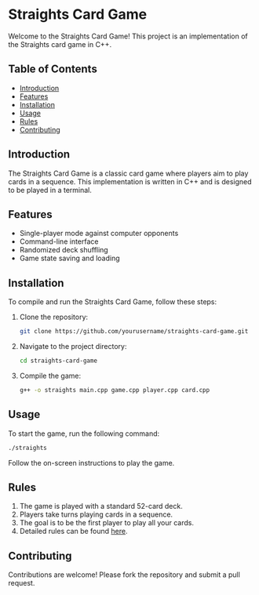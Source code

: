 # Straights Card Game

Welcome to the Straights Card Game! This project is an implementation of the Straights card game in C++.

## Table of Contents
- [Introduction](#introduction)
- [Features](#features)
- [Installation](#installation)
- [Usage](#usage)
- [Rules](#rules)
- [Contributing](#contributing)

## Introduction

The Straights Card Game is a classic card game where players aim to play cards in a sequence. This implementation is written in C++ and is designed to be played in a terminal.

## Features

- Single-player mode against computer opponents
- Command-line interface
- Randomized deck shuffling
- Game state saving and loading

## Installation

To compile and run the Straights Card Game, follow these steps:

1. Clone the repository:
    ```sh
    git clone https://github.com/yourusername/straights-card-game.git
    ```
2. Navigate to the project directory:
    ```sh
    cd straights-card-game
    ```
3. Compile the game:
    ```sh
    g++ -o straights main.cpp game.cpp player.cpp card.cpp
    ```

## Usage

To start the game, run the following command:
```sh
./straights
```

Follow the on-screen instructions to play the game.

## Rules

1. The game is played with a standard 52-card deck.
2. Players take turns playing cards in a sequence.
3. The goal is to be the first player to play all your cards.
4. Detailed rules can be found [here](https://www.pagat.com/invented/straights.html#:~:text=Each%20player%20makes%20the%20longest,any%20straight%20with%20fewer%20cards.).

## Contributing

Contributions are welcome! Please fork the repository and submit a pull request.

